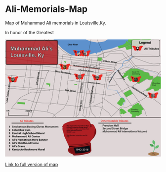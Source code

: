 # Ali-Memorials-Map

Map of Muhammad Ali memorials in Louisville,Ky.

In honor of the Greatest

![Muhammad Ali Memorials around the city of Louisville, Ky](readme.md.jpg)

[Link to full version of map](readme.md.jpg)
